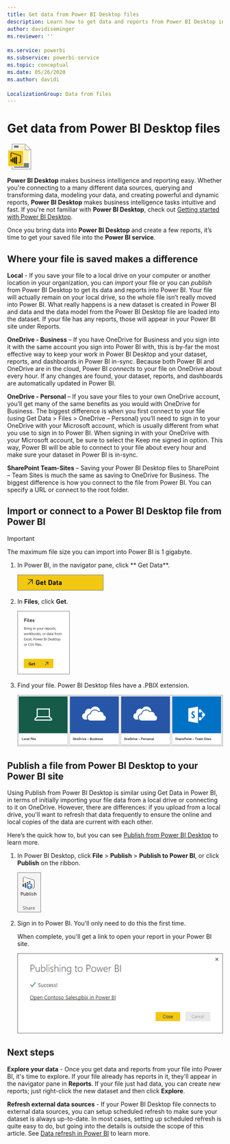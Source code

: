 ```yaml
---
title: Get data from Power BI Desktop files
description: Learn how to get data and reports from Power BI Desktop into Power BI
author: davidiseminger
ms.reviewer: ''

ms.service: powerbi
ms.subservice: powerbi-service
ms.topic: conceptual
ms.date: 05/26/2020
ms.author: davidi

LocalizationGroup: Data from files
---
```

# Get data from Power BI Desktop files
![](media/service-desktop-files/pbid_file_icon.png)

**Power BI Desktop** makes business intelligence and reporting easy. Whether you're connecting to a many different data sources, querying and transforming data, modeling your data, and creating powerful and dynamic reports, **Power BI Desktop** makes business intelligence tasks intuitive and fast. If you're not familiar with **Power BI Desktop**, check out [Getting started with Power BI Desktop](../fundamentals/desktop-getting-started.md).

Once you bring data into **Power BI Desktop** and create a few reports, it’s time to get your saved file into the **Power BI service**.

## Where your file is saved makes a difference
**Local** - If you save your file to a local drive on your computer or another location in your organization, you can *import* your file or you can *publish* from Power BI Desktop to get its data and reports into Power BI. Your file will actually remain on your local drive, so the whole file isn’t really moved into Power BI. What really happens is a new dataset is created in Power BI and data and the data model from the Power BI Desktop file are loaded into the dataset. If your file has any reports, those will appear in your Power BI site under Reports.

**OneDrive - Business** – If you have OneDrive for Business and you sign into it with the same account you sign into Power BI with, this is by-far the most effective way to keep your work in Power BI Desktop and your dataset, reports, and dashboards in Power BI in-sync. Because both Power BI and OneDrive are in the cloud, Power BI *connects* to your file on OneDrive about every hour. If any changes are found, your dataset, reports, and dashboards are automatically updated in Power BI.

**OneDrive - Personal** – If you save your files to your own OneDrive account, you’ll get many of the same benefits as you would with OneDrive for Business. The biggest difference is when you first connect to your file (using Get Data > Files > OneDrive – Personal) you’ll need to sign in to your OneDrive with your Microsoft account, which is usually different from what you use to sign in to Power BI. When signing in with your OneDrive with your Microsoft account, be sure to select the Keep me signed in option. This way, Power BI will be able to connect to your file about every hour and make sure your dataset in Power BI is in-sync.

**SharePoint Team-Sites** – Saving your Power BI Desktop files to SharePoint – Team Sites is much the same as saving to OneDrive for Business. The biggest difference is how you connect to the file from Power BI. You can specify a URL or connect to the root folder.

## Import or connect to a Power BI Desktop file from Power BI
>[!IMPORTANT]
>The maximum file size you can import into Power BI is 1 gigabyte.

1. In Power BI, in the navigator pane, click ** Get Data**.
   
   ![](media/service-desktop-files/pbid_get_data_button.png)
2. In **Files**, click **Get**.
   
   ![](media/service-desktop-files/pbid_files_get.png)
3. Find your file. Power BI Desktop files have a .PBIX extension.
   
   ![](media/service-desktop-files/pbid_find_your_file.png)

## Publish a file from Power BI Desktop to your Power BI site
Using Publish from Power BI Desktop is similar using Get Data in Power BI, in terms of initially importing your file data from a local drive or connecting to it on OneDrive. However, there are differences: if you upload from a local drive, you'll want to refresh that data frequently to ensure the online and local copies of the data are current with each other. 

Here’s the quick how to, but you can see [Publish from Power BI Desktop](../create-reports/desktop-upload-desktop-files.md) to learn more.

1. In Power BI Desktop, click **File** > **Publish** > **Publish to Power BI**, or click **Publish** on the ribbon.
   
   ![](media/service-desktop-files/pbid_publish.png)
2. Sign in to Power BI. You'll only need to do this the first time.
   
   When complete, you'll get a link to open your report in your Power BI site.
   
   ![](media/service-desktop-files/pbid_publishing.png)

## Next steps
**Explore your data** - Once you get data and reports from your file into Power BI, it's time to explore. If your file already has reports in it, they'll appear in the navigator pane in **Reports**. If your file just had data, you can create new reports; just right-click the new dataset and then click **Explore**.

**Refresh external data sources** - If your Power BI Desktop file connects to external data sources, you can setup scheduled refresh to make sure your dataset is always up-to-date. In most cases, setting up scheduled refresh is quite easy to do, but going into the details is outside the scope of this article. See [Data refresh in Power BI](refresh-data.md) to learn more.

